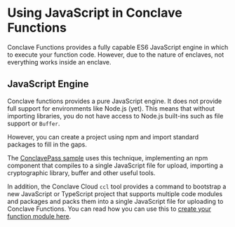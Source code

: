 # Using JavaScript in Conclave Functions
Conclave Functions provides a fully capable ES6 JavaScript engine in which to
execute your function code. However, due to the nature of enclaves, not
everything works inside an enclave.

## JavaScript Engine
Conclave functions provides a pure JavaScript engine. It does not provide full
support for environments like Node.js (yet). This means that without importing
libraries, you do not have access to Node.js built-ins such as file support or
`Buffer`.

However, you can create a project using npm and import standard packages to fill
in the gaps.

The [ConclavePass sample](https://github.com/R3Conclave/ccl-sample-conclavepass)
uses this technique, implementing an npm component that compiles to a single
JavaScript file for upload, importing a cryptographic library, buffer and other
useful tools.

In addition, the Conclave Cloud `ccl` tool provides a command to bootstrap a new
JavaScript or TypeScript project that supports multiple code modules and
packages and packs them into a single JavaScript file for uploading to Conclave
Functions. You can read how you can use this to 
[create your function module here](creating-a-function-module.md).


